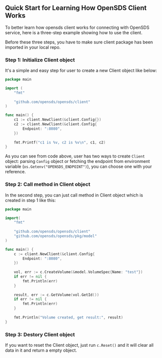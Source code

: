 ## Quick Start for Learning How OpenSDS Client Works

To better learn how opensds client works for connecting with OpenSDS service,
here is a three-step example showing how to use the client.

Before these three steps, you have to make sure client package has been imported
in your local repo.

### Step 1: Initialize Client object
It's a simple and easy step for user to create a new Client object like below:
```go
package main

import (
	"fmt"
	
	"github.com/opensds/opensds/client"
)

func main() {
	c1 := client.NewClient(&client.Config{})
	c2 := client.NewClient(&client.Config{
		Endpoint: ":8080",
	})
	
	fmt.Printf("c1 is %v, c2 is %v\n", c1, c2)
}
```
As you can see from code above, user has two ways to create ```Client``` object:
parsing ```Config``` object or fetching the endpoint from environment variable
(```os.Getenv("OPENSDS_ENDPOINT")```), you can choose one with your reference.

### Step 2: Call method in Client object
In the second step, you can just call method in Client object which is created
in step 1 like this:
```go
package main

import(
	"fmt"
	
	"github.com/opensds/opensds/client"
	"github.com/opensds/opensds/pkg/model"
)

func main() {
	c := client.NewClient(&client.Config{
		Endpoint: ":8080",
	})
	
	vol, err := c.CreateVolume(&model.VolumeSpec{Name: "test"})
	if err != nil {
		fmt.Println(err)
	}
	
	result, err := c.GetVolume(vol.GetId())
	if err != nil {
		fmt.Println(err)
	}
	
	fmt.Println("Volume created, get result:", result)
}
```

### Step 3: Destory Client object
If you want to reset the Client object, just run ```c.Reset()``` and it will
clear all data in it and return a empty object.
